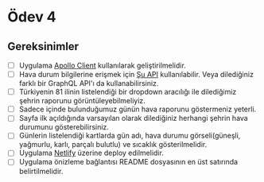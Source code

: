 # Ödev 4



## Gereksinimler

- [ ] Uygulama [Apollo Client](https://www.apollographql.com/docs/react/) kullanılarak geliştirilmelidir.
- [ ] Hava durum bilgilerine erişmek için [Şu API](https://graphql-weather-api.herokuapp.com/) kullanılabilir. Veya dilediğiniz farklı bir GraphQL API'ı da kullanabilirsiniz.
- [ ] Türkiyenin 81 ilinin listelendiği bir dropdown aracılığı ile dilediğimiz şehrin raporunu görüntüleyebilmeliyiz.
- [ ] Sadece içinde bulunduğumuz günün hava raporunu göstermeniz yeterli.
- [ ] Sayfa ilk açıldığında varsayılan olarak dilediğiniz herhangi şehrin hava durumunu gösterebilirsiniz.
- [ ] Günlerin listelendiği kartlarda gün adı, hava durumu görseli(güneşli, yağmurlu, karlı, parçalı bulutlu) ve sıcaklık gösterilmelidir.
- [ ] Uygulama [Netlify](https://www.netlify.com/) üzerine deploy edilmelidir.
- [ ] Uygulama önizleme bağlantısı README dosyasının en üst satırında belirtilmelidir.
